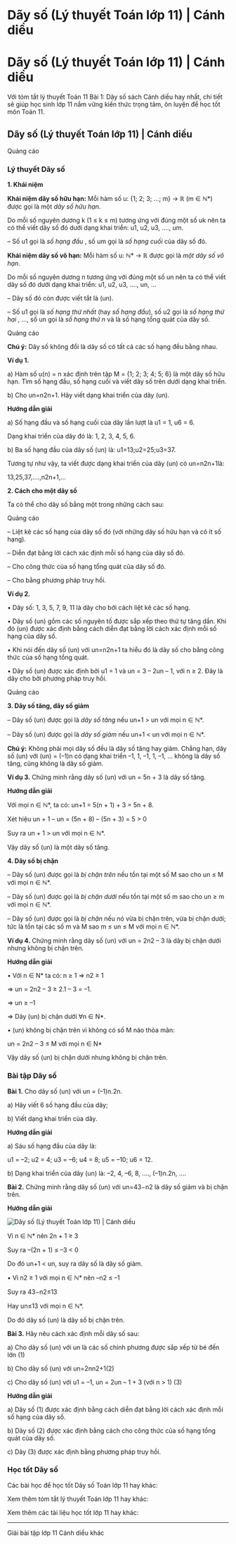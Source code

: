 # Dãy số (Lý thuyết Toán lớp 11) | Cánh diều

# Dãy số (Lý thuyết Toán lớp 11) | Cánh diều

Với tóm tắt lý thuyết Toán 11 Bài 1: Dãy số sách Cánh diều hay nhất, chi tiết sẽ giúp học sinh lớp 11 nắm vững kiến thức trọng tâm, ôn luyện để học tốt môn Toán 11.

## Dãy số (Lý thuyết Toán lớp 11) | Cánh diều

Quảng cáo

### **Lý thuyết Dãy số**

**1\. Khái niệm**

**Khái niệm dãy số hữu hạn:** Mỗi hàm số u: {1; 2; 3; …; m} → ℝ (m ∈ ℕ*) được gọi là một _dãy số hữu hạn_.

Do mỗi số nguyên dương k (1 ≤ k ≤ m) tương ứng với đúng một số uk nên ta có thể viết dãy số đó dưới dạng khai triển: u1, u2, u3, …., um.

– Số u1 gọi là _số hạng đầu_ , số um gọi là _số hạng cuối_ của dãy số đó.

**Khái niệm dãy số vô hạn:** Mỗi hàm số u: ℕ* → ℝ được gọi là _một dãy số vô hạn_.

Do mỗi số nguyên dương n tương ứng với đúng một số un nên ta có thể viết dãy số đó dưới dạng khai triển: u1, u2, u3, …., un, ...

– Dãy số đó còn được viết tắt là (un).

– Số u1 gọi là _số hạng thứ nhất_ (hay _số hạng đầu_), số u2 gọi là _số hạng thứ hai_ , …, số un gọi là _số hạng thứ n_ và là số hạng tổng quát của dãy số.

Quảng cáo

**Chú ý:** Dãy số không đổi là dãy số có tất cả các số hạng đều bằng nhau.

**Ví dụ 1.**

a) Hàm số u(n) = n xác định trên tập M = {1; 2; 3; 4; 5; 6} là một dãy số hữu hạn. Tìm số hạng đầu, số hạng cuối và viết dãy số trên dưới dạng khai triển.

b) Cho un=n2n+1. Hãy viết dạng khai triển của dãy (un).

**Hướng dẫn giải**

a) Số hạng đầu và số hạng cuối của dãy lần lượt là u1 = 1, u6 = 6.

Dạng khai triển của dãy đó là: 1, 2, 3, 4, 5, 6.

b) Ba số hạng đầu của dãy số (un) là: u1=13;u2=25;u3=37.

Tương tự như vậy, ta viết được dạng khai triển của dãy (un) có un=n2n+1là: 

13,25,37,....,n2n+1,...

**2\. Cách cho một dãy số**

Ta có thể cho dãy số bằng một trong những cách sau:

Quảng cáo

– Liệt kê các số hạng của dãy số đó (với những dãy số hữu hạn và có ít số hạng).

– Diễn đạt bằng lời cách xác định mỗi số hạng của dãy số đó.

– Cho công thức của số hạng tổng quát của dãy số đó.

– Cho bằng phương pháp truy hồi.

**Ví dụ 2.**

• Dãy số: 1, 3, 5, 7, 9, 11 là dãy cho bởi cách liệt kê các số hạng. 

• Dãy số (un) gồm các số nguyên tố được sắp xếp theo thứ tự tăng dần. Khi đó (un) được xác định bằng cách diễn đạt bằng lời cách xác định mỗi số hạng của dãy số.

• Khi nói đến dãy số (un) với un=n2n+1 ta hiểu đó là dãy số cho bằng công thức của số hạng tổng quát. 

• Dãy số (un) được xác định bởi u1 = 1 và un = 3 – 2un – 1, với n ≥ 2. Đây là dãy cho bởi phương pháp truy hồi.

Quảng cáo

**3\. Dãy số tăng, dãy số giảm**

– Dãy số (un) được gọi là _dãy số tăng_ nếu un+1 > un với mọi n ∈ ℕ*.

– Dãy số (un) được gọi là _dãy số giảm_ nếu un+1 < un với mọi n ∈ ℕ*.

**Chú ý:** Không phải mọi dãy số đều là dãy số tăng hay giảm. Chẳng hạn, dãy số (un) với (un) = (–1)n có dạng khai triển –1, 1, –1, 1, –1, … không là dãy số tăng, cũng không là dãy số giảm.

**Ví dụ 3.** Chứng minh rằng dãy số (un) với un = 5n + 3 là dãy số tăng.

**Hướng dẫn giải**

Với mọi n ∈ ℕ*, ta có: un+1 = 5(n + 1) + 3 = 5n + 8.

Xét hiệu un + 1 – un = (5n + 8) – (5n + 3) = 5 > 0

Suy ra un + 1 > un với mọi n ∈ ℕ*.

Vậy dãy số (un) là một dãy số tăng.

**4\. Dãy số bị chặn**

– Dãy số (un) được gọi là _bị chặn trên_ nếu tồn tại một số M sao cho un ≤ M với mọi n ∈ ℕ*.

– Dãy số (un) được gọi là _bị chặn dưới_ nếu tồn tại một số m sao cho un ≥ m với mọi n ∈ ℕ*.

– Dãy số (un) được gọi là _bị chặn_ nếu nó vừa bị chặn trên, vừa bị chặn dưới; tức là tồn tại các số m và M sao m ≤ un ≤ M với mọi n ∈ ℕ*.

**Ví dụ 4.** Chứng minh rằng dãy số (un) với un = 2n2 – 3 là dãy bị chặn dưới nhưng không bị chặn trên.

**Hướng dẫn giải**

• Với n ∈ N* ta có: n ≥ 1 ⇒ n2 ≥ 1

⇒ un = 2n2 – 3 ≥ 2.1 – 3 = –1.

⇒ un ≥ –1

⇒ Dãy (un) bị chặn dưới ∀n ∈ N*.

• (un) không bị chặn trên vì không có số M nào thỏa mãn:

un = 2n2 – 3 ≤ M với mọi n ∈ N*

Vậy dãy số (un) bị chặn dưới nhưng không bị chặn trên.

### **Bài tập Dãy số**

**Bài 1.** Cho dãy số (un) với un = (–1)n.2n. 

a) Hãy viết 6 số hạng đầu của dãy;

b) Viết dạng khai triển của dãy.

**Hướng dẫn giải**

a) Sáu số hạng đầu của dãy là:

u1 = –2; u2 = 4; u3 = –6; u4 = 8; u5 = –10; u6 = 12. 

b) Dạng khai triển của dãy (un) là: –2, 4, –6, 8, …., (–1)n.2n, ….

**Bài 2.** Chứng minh rằng dãy số (un) với un=43−n2 là dãy số giảm và bị chặn trên.

**Hướng dẫn giải**

![Dãy số \(Lý thuyết Toán lớp 11\) | Cánh diều](https://vietjack.com/toan-11-cd/images/ly-thuyet-bai-1-day-so.PNG)

Vì n ∈ ℕ* nên 2n + 1 ≥ 3

Suy ra –(2n + 1) ≤ –3 < 0

Do đó un+1 < un, suy ra dãy số là dãy số giảm.

• Vì n2 ≥ 1 với mọi n ∈ ℕ* nên –n2 ≤ –1

Suy ra 43−n2≤13

Hay un≤13 với mọi n ∈ ℕ*.

Do đó dãy số (un) là dãy số bị chặn trên.

**Bài 3.** Hãy nêu cách xác định mỗi dãy số sau:

a) Cho dãy số (un) với un là các số chính phương được sắp xếp từ bé đến lớn (1)

b) Cho dãy số (un) với un=2nn2+1(2)

c) Cho dãy số (un) với u1 = –1, un = 2un – 1 \+ 3 (với n > 1) (3)

**Hướng dẫn giải**

a) Dãy số (1) được xác định bằng cách diễn đạt bằng lời cách xác định mỗi số hạng của dãy số.

b) Dãy số (2) được xác định bằng cách cho công thức của số hạng tổng quát của dãy số.

c) Dãy (3) được xác định bằng phương pháp truy hồi.

### **Học tốt Dãy số**

Các bài học để học tốt Dãy số Toán lớp 11 hay khác:

Xem thêm tóm tắt lý thuyết Toán lớp 11 hay khác:

Xem thêm các tài liệu học tốt lớp 11 hay khác:

* * *

Giải bài tập lớp 11 Cánh diều khác

